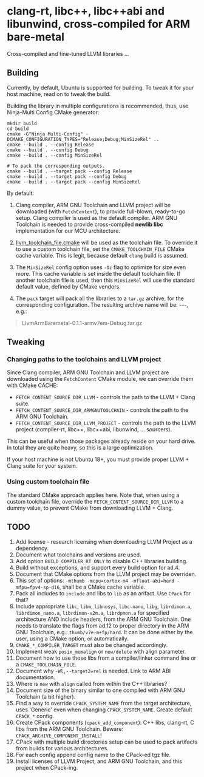 # clang-rt, libc++, libc++abi and libunwind, cross-compiled for ARM bare-metal

Cross-compiled and fine-tuned LLVM libraries ...

## Building

Currently, by default, Ubuntu is supported for building. To tweak it for your host machine, read on to tweak the build.

Building the library in multiple configurations is recommended, thus, use Ninja-Multi Config CMake generator:

```
mkdir build
cd build
cmake -G"Ninja Multi-Config" -DCMAKE_CONFIGURATION_TYPES="Release;Debug;MinSizeRel" ..
cmake --build . --config Release
cmake --build . --config Debug
cmake --build . --config MinSizeRel

# To pack the corresponding outputs.
cmake --build . --target pack --config Release
cmake --build . --target pack --config Debug
cmake --build . --target pack --config MinSizeRel
```

By default:

1. Clang compiler, ARM GNU Toolchain and LLVM project will be downloaded (with `FetchContent`), to provide full-blown,
ready-to-go setup. Clang compiler is used as the default compiler. ARM GNU Toolchain is needed to provide cross-compiled
**newlib libc** implementation for our MCU architecture.

2. [llvm_toolchain_file.cmake](cmake/llvm_toolchain_file.cmake) will be used as the toolchain file.
To override it to use a custom toolchain file, set the `CMAKE_TOOLCHAIN_FILE` CMake cache variable. This is legit, 
because default `clang` build is assumed.

3. The `MinSizeRel` config option uses `-Oz` flag to optimize for size even more. This cache variable is set inside
the default toolchain file. If another toolchain file is used, then this `MinSizeRel` will use the standard
default value, defined by CMake vendors.

4. The `pack` target will pack all the libraries to a `tar.gz` archive, for the corresponding configuration.
The resulting archive name will be: _<ProjectName>-<Version>-<Target>-<Config>_, e.g.:

> LlvmArmBaremetal-0.1.1-armv7em-Debug.tar.gz

## Tweaking

### Changing paths to the toolchains and LLVM project

Since Clang compiler, ARM GNU Toolchain and LLVM project are downloaded using the `FetchContent` CMake module, we
can override them with CMake CACHE:

* `FETCH_CONTENT_SOURCE_DIR_LLVM` - controls the path to the LLVM + Clang suite.
* `FETCH_CONTENT_SOURCE_DIR_ARMGNUTOOLCHAIN` - controls the path to the ARM GNU Toolchain.
* `FETCH_CONTENT_SOURCE_DIR_LLVM_PROJECT` - controls the path to the LLVM project (compiler-rt, libc++, libc++abi,
libunwind, ... sourcers).

This can be useful when those packages already reside on your hard drive. In total they are quite heavy, so this
is a large optimization.

If your host machine is not Ubuntu 18+, you must provide proper LLVM + Clang suite for your system.

### Using custom toolchain file

The standard CMake approach applies here. Note that, when using a custom toolchain file, override the
`FETCH_CONTENT_SOURCE_DIR_LLVM` to a dummy value, to prevent CMake from downloading LLVM + Clang.

## TODO

1. Add license - research licensing when downloading LLVM Project as a dependency.
7. Document what toolchains and versions are used.
9. Add option `BUILD_COMPILER_RT_ONLY` to disable C++ libraries building.
10. Build without exceptions, and support every build option for ad.4.
11. Document that CMake options from the LLVM project may be overriden.
12. This set of options: `-mthumb -mcpu=cortex-m4 -mfloat-abi=hard -mfpu=fpv4-sp-d16`, shall be a CMake cache variable.
13. Pack all includes to `include` and libs to `lib` as an arifact. Use `CPack` for that?
14. Include appropriate `libc`, `libm`, `libnosys`, `libc-nano`, `libg`, `librdimon.a`, `librdimon_nano.a`, 
`librdimon-v2m.a`, `librdpmon.a` for specified architecture AND include headers, from the ARM GNU Toolchain.
 One needs to translate the flags from ad.12 to proper
directory in the ARM GNU Toolchain, e.g.: `thumb/v7e-m+fp/hard`. It can be done either by the user, using a CMake
option, or automatically.
15. `CMAKE_*_COMPILER_TARGET` must also be changed accordingly.
16. Implement weak `posix_memalign` or `new/delete` with align parameter.
18. Document how to use those libs from a compiler/linker command line or a `CMAKE_TOOLCHAIN_FILE`.
19. Document why `-Wl,--target2=rel` is needed. Link to ARM ABI documentation.
20. Where is `new` with `align` called from within the C++ libraries?
21. Document size of the binary similar to one compiled with ARM GNU Toolchain (a bit higher).
22. Find a way to override `CPACK_SYSTEM_NAME` from the target architecture, uses 'Generic' even when changing
`CPACK_SYSTEM_NAME`. Create default `CPACK_*` config.
23. Create CPack components (`cpack_add_component`): C++ libs, clang-rt, C libs from the ARM GNU Toolchain. 
Beware: `CPACK_ARCHIVE_COMPONENT_INSTALL`!
24. CPack with multiple build directories setup can be used to pack artifacts from builds for various architectures.
25. For each config append config name to the CPack-ed tgz file.
26. Install licenses of LLVM Project, and ARM GNU Toolchain, and this project when CPack-ing.

